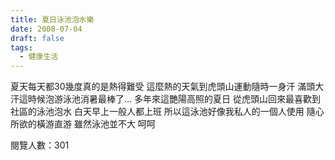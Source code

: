```yaml
---
title: 夏日泳池泡水樂
date: 2008-07-04
draft: false
tags:
  - 健康生活
---
```

夏天每天都30幾度真的是熱得難受
這麼熱的天氣到虎頭山運動隨時一身汗
滿頭大汗這時候泡游泳池消暑最棒了…
多年來這艷陽高照的夏日
從虎頭山回來最喜歡到社區的泳池泡水
白天早上一般人都上班
所以這泳池好像我私人的一個人使用
隨心所欲的橫游直游
雖然泳池並不大 呵呵


閱覽人數：301